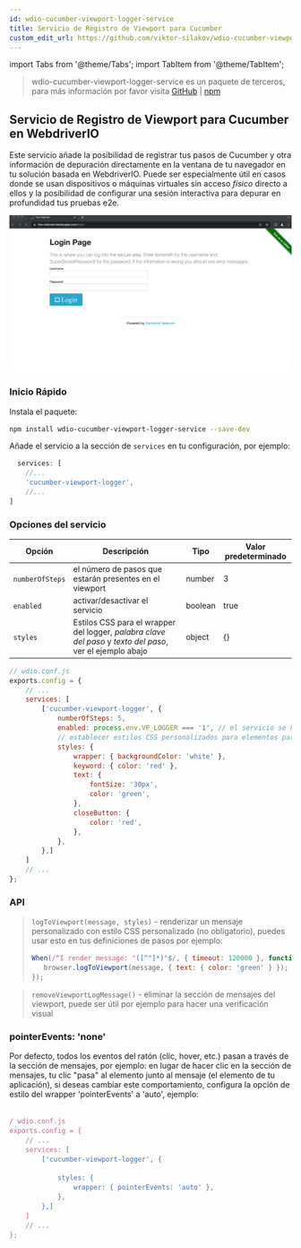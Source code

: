 ```yaml
---
id: wdio-cucumber-viewport-logger-service
title: Servicio de Registro de Viewport para Cucumber
custom_edit_url: https://github.com/viktor-silakov/wdio-cucumber-viewport-logger-service/edit/main/README.md
---
```


import Tabs from '@theme/Tabs';
import TabItem from '@theme/TabItem';

> wdio-cucumber-viewport-logger-service es un paquete de terceros, para más información por favor visita [GitHub](https://github.com/viktor-silakov/wdio-cucumber-viewport-logger-service) | [npm](https://www.npmjs.com/package/wdio-cucumber-viewport-logger-service)
## Servicio de Registro de Viewport para Cucumber en WebdriverIO

Este servicio añade la posibilidad de registrar tus pasos de Cucumber y otra información de depuración directamente en la ventana de tu navegador en
tu solución basada en WebdriverIO. Puede ser especialmente útil en casos donde se usan dispositivos o máquinas virtuales sin acceso
*físico* directo a ellos y la posibilidad de configurar una sesión interactiva para depurar en profundidad tus pruebas e2e.

![demo](https://github.com/viktor-silakov/wdio-cucumber-viewport-logger-service/raw/main/img/demo.gif)

### Inicio Rápido

Instala el paquete:

```bash
npm install wdio-cucumber-viewport-logger-service --save-dev
```

Añade el servicio a la sección de `services` en tu configuración, por ejemplo:

```js
  services: [
    //...
    'cucumber-viewport-logger',
    //...
]
```

### Opciones del servicio

| Opción  | Descripción | Tipo |Valor predeterminado |
| --- | --- | --- | --- |
| `numberOfSteps`  | el número de pasos que estarán presentes en el viewport  | number |3 |
| `enabled`  | activar/desactivar el servicio | boolean |true |
| `styles`  | Estilos CSS para el wrapper del logger, *palabra clave del paso* y *texto del paso*, ver el ejemplo abajo  | object |{} |

```js
// wdio.conf.js
exports.config = {
    // ...
    services: [
        ['cucumber-viewport-logger', {
            numberOfSteps: 5,
            enabled: process.env.VP_LOGGER === '1', // el servicio se habilitará solo cuando configures la variable de entorno `VP_LOGGER` a `1`
            // establecer estilos CSS personalizados para elementos particulares
            styles: {
                wrapper: { backgroundColor: 'white' },
                keyword: { color: 'red' },
                text: {
                    fontSize: '30px',
                    color: 'green',
                },
                closeButton: {
                    color: 'red',
                },
            },
        },]
    ]
    // ...
};
```

### API

> `logToViewport(message, styles)` - renderizar un mensaje personalizado con estilo CSS personalizado (no obligatorio), puedes usar esto en tus definiciones de pasos
por ejemplo:
>```js
>When(/^I render message: "([^"]*)"$/, { timeout: 120000 }, function (message) {
>    browser.logToViewport(message, { text: { color: 'green' } });
>});
>```


> `removeViewportLogMessage()` - eliminar la sección de mensajes del viewport, puede ser útil por ejemplo para hacer una verificación visual

### pointerEvents: 'none'

Por defecto, todos los eventos del ratón (clic, hover, etc.) pasan a través de la sección de mensajes, por ejemplo: en lugar de hacer clic en la sección de mensajes, tu clic "pasa" al elemento junto al mensaje (el elemento de tu aplicación), si deseas cambiar este comportamiento, configura la opción de estilo del wrapper 'pointerEvents' a 'auto', ejemplo:
```js

/ wdio.conf.js
exports.config = {
    // ...
    services: [
        ['cucumber-viewport-logger', {
     
            styles: {
                wrapper: { pointerEvents: 'auto' },
            },
        },]
    ]
    // ...
};
```
